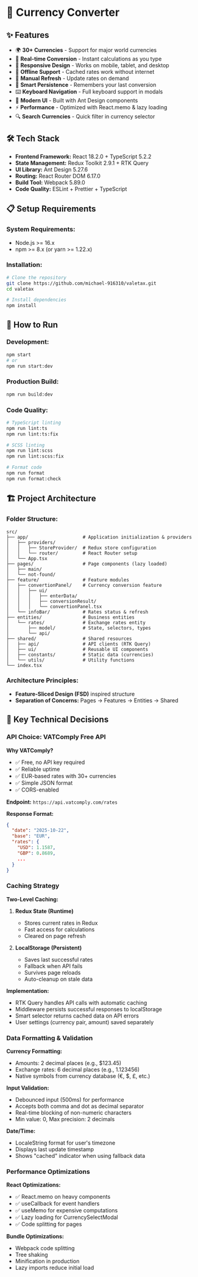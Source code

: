 # 💱 Currency Converter

## ✨ Features

- 🌍 **30+ Currencies** - Support for major world currencies
- 💱 **Real-time Conversion** - Instant calculations as you type
- 📱 **Responsive Design** - Works on mobile, tablet, and desktop
- 💾 **Offline Support** - Cached rates work without internet
- 🔄 **Manual Refresh** - Update rates on demand
- 💫 **Smart Persistence** - Remembers your last conversion
- ⌨️ **Keyboard Navigation** - Full keyboard support in modals
- 🎨 **Modern UI** - Built with Ant Design components
- ⚡ **Performance** - Optimized with React.memo & lazy loading
- 🔍 **Search Currencies** - Quick filter in currency selector

## 🛠️ Tech Stack

- **Frontend Framework:** React 18.2.0 + TypeScript 5.2.2
- **State Management:** Redux Toolkit 2.9.1 + RTK Query
- **UI Library:** Ant Design 5.27.6
- **Routing:** React Router DOM 6.17.0
- **Build Tool:** Webpack 5.89.0
- **Code Quality:** ESLint + Prettier + TypeScript

## 📋 Setup Requirements

### System Requirements:

- Node.js >= 16.x
- npm >= 8.x (or yarn >= 1.22.x)

### Installation:

```bash
# Clone the repository
git clone https://github.com/michael-916310/valetax.git
cd valetax

# Install dependencies
npm install
```

## 🚀 How to Run

### Development:

```bash
npm start
# or
npm run start:dev
```

### Production Build:

```bash
npm run build:dev
```

### Code Quality:

```bash
# TypeScript linting
npm run lint:ts
npm run lint:ts:fix

# SCSS linting
npm run lint:scss
npm run lint:scss:fix

# Format code
npm run format
npm run format:check
```

## 🏗️ Project Architecture

### Folder Structure:

```
src/
├── app/                    # Application initialization & providers
│   ├── providers/
│   │   ├── StoreProvider/  # Redux store configuration
│   │   └── router/         # React Router setup
│   └── App.tsx
├── pages/                  # Page components (lazy loaded)
│   ├── main/
│   └── not-found/
├── feature/                # Feature modules
│   ├── convertionPanel/    # Currency conversion feature
│   │   ├── ui/
│   │   │   ├── enterData/
│   │   │   ├── conversionResult/
│   │   │   └── convertionPanel.tsx
│   └── infoBar/            # Rates status & refresh
├── entities/               # Business entities
│   └── rates/              # Exchange rates entity
│       ├── model/          # State, selectors, types
│       └── api/
├── shared/                 # Shared resources
│   ├── api/                # API clients (RTK Query)
│   ├── ui/                 # Reusable UI components
│   ├── constants/          # Static data (currencies)
│   └── utils/              # Utility functions
└── index.tsx
```

### Architecture Principles:

- **Feature-Sliced Design (FSD)** inspired structure
- **Separation of Concerns:** Pages → Features → Entities → Shared

## 🔧 Key Technical Decisions

### API Choice: VATComply Free API

**Why VATComply?**

- ✅ Free, no API key required
- ✅ Reliable uptime
- ✅ EUR-based rates with 30+ currencies
- ✅ Simple JSON format
- ✅ CORS-enabled

**Endpoint:** `https://api.vatcomply.com/rates`

**Response Format:**

```json
{
  "date": "2025-10-22",
  "base": "EUR",
  "rates": {
    "USD": 1.1587,
    "GBP": 0.8689,
    ...
  }
}
```

### Caching Strategy

**Two-Level Caching:**

1. **Redux State (Runtime)**
   - Stores current rates in Redux
   - Fast access for calculations
   - Cleared on page refresh

2. **LocalStorage (Persistent)**
   - Saves last successful rates
   - Fallback when API fails
   - Survives page reloads
   - Auto-cleanup on stale data

**Implementation:**

- RTK Query handles API calls with automatic caching
- Middleware persists successful responses to localStorage
- Smart selector returns cached data on API errors
- User settings (currency pair, amount) saved separately

### Data Formatting & Validation

**Currency Formatting:**

- Amounts: 2 decimal places (e.g., $123.45)
- Exchange rates: 6 decimal places (e.g., 1.123456)
- Native symbols from currency database (€, $, £, etc.)

**Input Validation:**

- Debounced input (500ms) for performance
- Accepts both comma and dot as decimal separator
- Real-time blocking of non-numeric characters
- Min value: 0, Max precision: 2 decimals

**Date/Time:**

- LocaleString format for user's timezone
- Displays last update timestamp
- Shows "cached" indicator when using fallback data

### Performance Optimizations

**React Optimizations:**

- ✅ React.memo on heavy components
- ✅ useCallback for event handlers
- ✅ useMemo for expensive computations
- ✅ Lazy loading for CurrencySelectModal
- ✅ Code splitting for pages

**Bundle Optimizations:**

- Webpack code splitting
- Tree shaking
- Minification in production
- Lazy imports reduce initial load
